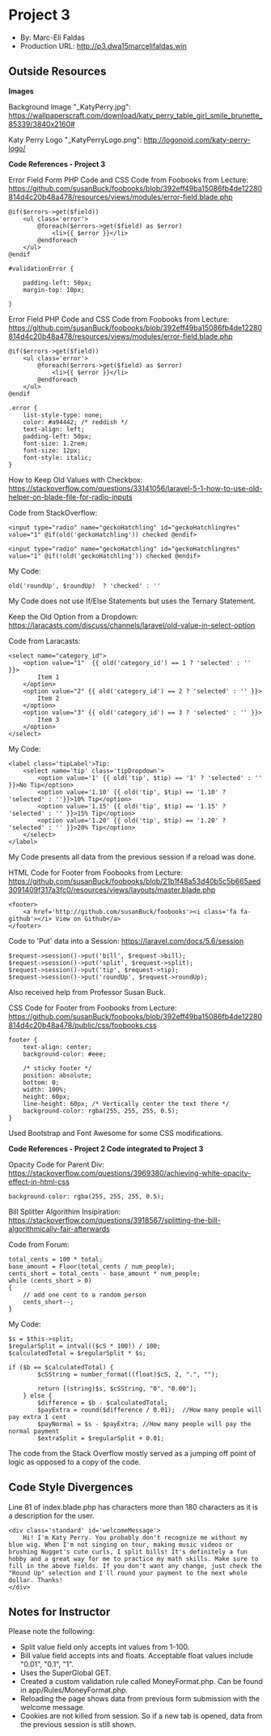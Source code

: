 # Project 3
+ By: Marc-Eli Faldas
+ Production URL: <http://p3.dwa15marcelifaldas.win>

## Outside Resources

**Images**

Background Image "_KatyPerry.jpg": <https://wallpaperscraft.com/download/katy_perry_table_girl_smile_brunette_85339/3840x2160#>

Katy Perry Logo "_KatyPerryLogo.png": <http://logonoid.com/katy-perry-logo/>

**Code References - Project 3**

Error Field Form PHP Code and CSS Code from Foobooks from Lecture: <https://github.com/susanBuck/foobooks/blob/392eff49ba15086fb4de12280814d4c20b48a478/resources/views/modules/error-field.blade.php>

```
@if($errors->get($field))
    <ul class='error'>
        @foreach($errors->get($field) as $error)
            <li>{{ $error }}</li>
        @endforeach
    </ul>
@endif

#validationError {

    padding-left: 50px;
    margin-top: 10px;

}
``` 

Error Field PHP Code and CSS Code from Foobooks from Lecture: <https://github.com/susanBuck/foobooks/blob/392eff49ba15086fb4de12280814d4c20b48a478/resources/views/modules/error-field.blade.php>

```
@if($errors->get($field))
    <ul class='error'>
        @foreach($errors->get($field) as $error)
            <li>{{ $error }}</li>
        @endforeach
    </ul>
@endif

.error {
    list-style-type: none;
    color: #a94442; /* reddish */
    text-align: left;
    padding-left: 50px;
    font-size: 1.2rem;
    font-size: 12px;
    font-style: italic;
}
```

How to Keep Old Values with Checkbox: <https://stackoverflow.com/questions/33141056/laravel-5-1-how-to-use-old-helper-on-blade-file-for-radio-inputs>

Code from StackOverflow:

```
<input type="radio" name="geckoHatchling" id="geckoHatchlingYes" value="1" @if(old('geckoHatchling')) checked @endif>

<input type="radio" name="geckoHatchling" id="geckoHatchlingYes" value="1" @if(!old('geckoHatchling')) checked @endif>
```

My Code:

```
old('roundUp', $roundUp)  ? 'checked' : ''
```

My Code does not use If/Else Statements but uses the Ternary Statement.

Keep the Old Option from a Dropdown: https://laracasts.com/discuss/channels/laravel/old-value-in-select-option

Code from Laracasts:

```
<select name="category_id">
    <option value="1"  {{ old('category_id') == 1 ? 'selected' : '' }}>
        Item 1
    </option>
    <option value="2" {{ old('category_id') == 2 ? 'selected' : '' }}>
        Item 2
    </option>
    <option value="3" {{ old('category_id') == 3 ? 'selected' : '' }}>
        Item 3
    </option>
</select>
```

My Code:

```
<label class='tipLabel'>Tip:
    <select name='tip' class='tipDropdown'>
        <option value='1' {{ old('tip', $tip) == '1' ? 'selected' : '' }}>No Tip</option>
        <option value='1.10' {{ old('tip', $tip) == '1.10' ? 'selected' : ''}}>10% Tip</option>
        <option value='1.15' {{ old('tip', $tip) == '1.15' ? 'selected' : '' }}>15% Tip</option>
        <option value='1.20' {{ old('tip', $tip) == '1.20' ? 'selected' : '' }}>20% Tip</option>
    </select>
</label>
```

My Code presents all data from the previous session if a reload was done.


HTML Code for Footer from Foobooks from Lecture: <https://github.com/susanBuck/foobooks/blob/21b1f48a53d40b5c5b665aed3091409f317a3fc0/resources/views/layouts/master.blade.php>

```
<footer>
    <a href='http://github.com/susanBuck/foobooks'><i class='fa fa-github'></i> View on Github</a>
</footer>
```

Code to 'Put' data into a Session: https://laravel.com/docs/5.6/session

```
$request->session()->put('bill', $request->bill);
$request->session()->put('split', $request->split);
$request->session()->put('tip', $request->tip);
$request->session()->put('roundUp', $request->roundUp);

```

Also received help from Professor Susan Buck.

CSS Code for Footer from Foobooks from Lecture: <https://github.com/susanBuck/foobooks/blob/392eff49ba15086fb4de12280814d4c20b48a478/public/css/foobooks.css>

```
footer {
    text-align: center;
    background-color: #eee;

    /* sticky footer */
    position: absolute;
    bottom: 0;
    width: 100%;
    height: 60px;
    line-height: 60px; /* Vertically center the text there */
    background-color: rgba(255, 255, 255, 0.5);
}
```

Used Bootstrap and Font Awesome for some CSS modifications.

**Code References - Project 2 Code integrated to Project 3**

Opacity Code for Parent Div: <https://stackoverflow.com/questions/3969380/achieving-white-opacity-effect-in-html-css>

```
background-color: rgba(255, 255, 255, 0.5);
```

Bill Splitter Algorithim Insipiration: <https://stackoverflow.com/questions/3918567/splitting-the-bill-algorithmically-fair-afterwards>

Code from Forum:

```
total_cents = 100 * total;
base_amount = Floor(total_cents / num_people);
cents_short = total_cents - base_amount * num_people;
while (cents_short > 0)
{
    // add one cent to a random person
    cents_short--;
}
```

My Code:
```
$s = $this->split;
$regularSplit = intval(($cS * 100)) / 100;
$calculatedTotal = $regularSplit * $s;

if ($b == $calculatedTotal) {
        $cSString = number_format((float)$cS, 2, ".", "");

        return [(string)$s, $cSString, "0", "0.00"];
    } else {
        $difference = $b - $calculatedTotal;
        $payExtra = round($difference / 0.01);  //How many people will pay extra 1 cent
        $payNormal = $s - $payExtra; //How many people will pay the normal payment
        $extraSplit = $regularSplit + 0.01;
```

The code from the Stack Overflow mostly served as a jumping off point of logic as opposed to a copy of the code.

## Code Style Divergences

Line 81 of index.blade.php has characters more than 180 characters as it is a description for the user.

```
<div class='standard' id='welcomeMessage'>
    Hi! I'm Katy Perry. You probably don't recognize me without my blue wig. When I'm not singing on tour, making music videos or brushing Nugget's cute curls, I split bills! It's definitely a fun hobby and a great way for me to practice my math skills. Make sure to fill in the above fields. If you don't want any change, just check the "Round Up" selection and I'll round your payment to the next whole dollar. Thanks!
</div>
```

## Notes for Instructor

Please note the following:
* Split value field only accepts int values from 1-100.
* Bill value field accepts ints and floats.  Acceptable float values include "0.01", "0.1", "1".
* Uses the SuperGlobal GET.
* Created a custom validation rule called MoneyFormat.php.  Can be found in app/Rules/MoneyFormat.php.
* Reloading the page shows data from previous form submission with the welcome message.
* Cookies are not killed from session.  So if a new tab is opened, data from the previous session is still shown.


